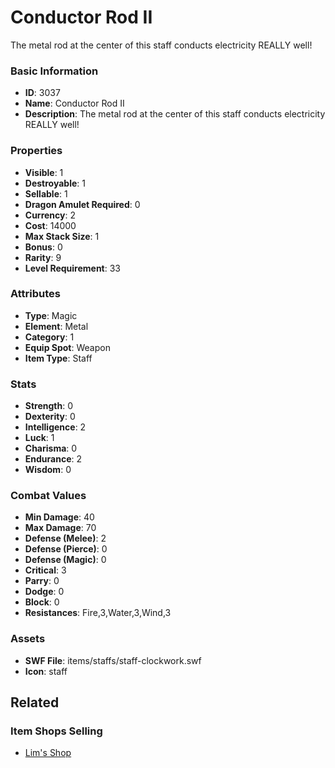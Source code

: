 # Conductor Rod II

The metal rod at the center of this staff conducts electricity REALLY well! 

### Basic Information

- **ID**: 3037
- **Name**: Conductor Rod II
- **Description**: The metal rod at the center of this staff conducts electricity REALLY well! 

### Properties

- **Visible**: 1
- **Destroyable**: 1
- **Sellable**: 1
- **Dragon Amulet Required**: 0
- **Currency**: 2
- **Cost**: 14000
- **Max Stack Size**: 1
- **Bonus**: 0
- **Rarity**: 9
- **Level Requirement**: 33

### Attributes

- **Type**: Magic
- **Element**: Metal
- **Category**: 1
- **Equip Spot**: Weapon
- **Item Type**: Staff

### Stats

- **Strength**: 0
- **Dexterity**: 0
- **Intelligence**: 2
- **Luck**: 1
- **Charisma**: 0
- **Endurance**: 2
- **Wisdom**: 0

### Combat Values

- **Min Damage**: 40
- **Max Damage**: 70
- **Defense (Melee)**: 2
- **Defense (Pierce)**: 0
- **Defense (Magic)**: 0
- **Critical**: 3
- **Parry**: 0
- **Dodge**: 0
- **Block**: 0
- **Resistances**: Fire,3,Water,3,Wind,3

### Assets

- **SWF File**: items/staffs/staff-clockwork.swf
- **Icon**: staff

## Related

### Item Shops Selling

- [Lim's Shop](../item-shops/109-lim-s-shop.md)

